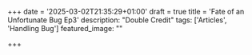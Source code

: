 +++
date = '2025-03-02T21:35:29+01:00'
draft = true
title = 'Fate of an Unfortunate Bug Ep3'
description: "Double Credit"
tags: ['Articles', 'Handling Bug']
featured_image: ""

+++
